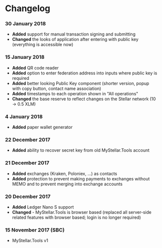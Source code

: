 # Changelog

### 30 January 2018
- **Added** support for manual transaction signing and submitting
- **Changed** the looks of application after entering with public key (everything is accessible now)

### 15 January 2018
- **Added** QR code reader
- **Added** option to enter federation address into inputs where public key is required
- **Added** better looking Public Key component (shorter version, popup with copy button, contact name association)
- **Added** timestamps to each operation shown in "All operations"
- **Changed** the base reserve to reflect changes on the Stellar network (10 -> 0.5 XLM)

### 4 January 2018
- **Added** paper wallet generator

### 22 December 2017
- **Added** ability to recover secret key from old MyStellar.Tools account

### 21 December 2017
- **Added** exchanges (Kraken, Poloniex, ...) as contacts
- **Added** protection to prevent making payments to exchanges without MEMO and to prevent merging into exchange accounts

### 20 December 2017
- **Added** Ledger Nano S support
- **Changed** - MyStellar.Tools is browser based (replaced all server-side related features with browser based; login is no longer required) 

### 15 November 2017 (SBC)
- MyStellar.Tools v1